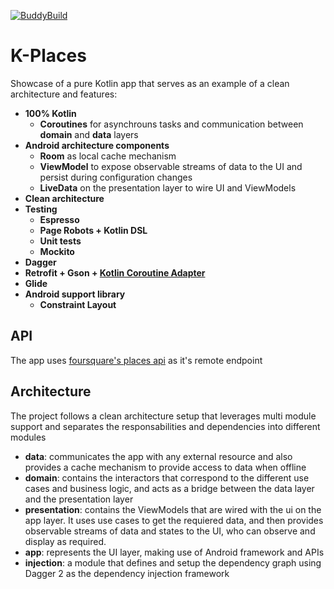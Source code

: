 [![BuddyBuild](https://dashboard.buddybuild.com/api/statusImage?appID=59da4469df6fb700013550f4&branch=master&build=latest)](https://dashboard.buddybuild.com/apps/59da4469df6fb700013550f4/build/latest?branch=master)

# K-Places
Showcase of a pure Kotlin app that serves as an example of a clean architecture and features:

- **100% Kotlin**
  - **Coroutines** for asynchrouns tasks and communication between **domain** and **data** layers
- **Android architecture components**
  - **Room** as local cache mechanism
  - **ViewModel** to expose observable streams of data to the UI and persist during configuration changes
  - **LiveData** on the presentation layer to wire UI and ViewModels
- **Clean architecture**
- **Testing**
  - **Espresso**
  - **Page Robots + Kotlin DSL**
  - **Unit tests**
  - **Mockito**
- **Dagger**
- **Retrofit + Gson + [Kotlin Coroutine Adapter](https://github.com/JakeWharton/retrofit2-kotlin-coroutines-adapter)**
- **Glide**
- **Android support library**
  - **Constraint Layout**

## API
The app uses [foursquare's places api](https://developer.foursquare.com/places-api) as it's remote endpoint

## Architecture
The project follows a clean architecture setup that leverages multi module support and separates the responsabilities and dependencies into different modules
- **data**: communicates the app with any external resource and also provides a cache mechanism to provide access to data when offline
- **domain**: contains the interactors that correspond to the different use cases and business logic, and acts as a bridge between the data layer and the presentation layer
- **presentation**: contains the ViewModels that are wired with the ui on the app layer. It uses use cases to get the requiered data, and then provides observable streams of data and states to the UI, who can observe and display as required.
- **app**: represents the UI layer, making use of Android framework and APIs
- **injection**: a module that defines and setup the dependency graph using Dagger 2 as the dependency injection framework
